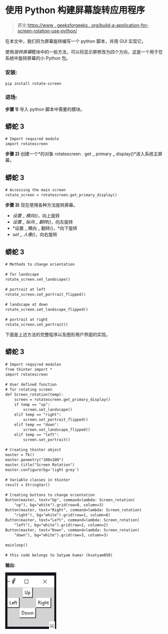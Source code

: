 # 使用 Python 构建屏幕旋转应用程序

> 原文:[https://www . geeksforgeeks . org/build-a-application-for-screen-rotation-use-python/](https://www.geeksforgeeks.org/build-an-application-for-screen-rotation-using-python/)

在本文中，我们将为屏幕旋转编写一个 python 脚本，并用 GUI 实现它。

使用*旋转屏幕*模块中的一些方法，可以将显示屏修改为四个方向，这是一个用于在系统中旋转屏幕的小 Python 包。

### **安装:**

```
pip install rotate-screen
```

### **进场:**

**步骤 1)** 导入 python 脚本中需要的模块。

## 蟒蛇 3

```
# Import required module
import rotatescreen
```

**步骤 2)** 创建一个*的对象 rotatescreen . get _ primary _ display()*进入系统主屏幕。

## 蟒蛇 3

```
# Accessing the main screen
rotate_screen = rotatescreen.get_primary_display()
```

**步骤 3)** 现在使用各种方法旋转屏幕。

*   *设置 _ 横向()*，向上旋转
*   *设置 _ 纵向 _ 翻转()*，向左旋转
*   *设置 _ 横向 _ 翻转()，*向下旋转
*   *set _ 人像()*，向右旋转

## 蟒蛇 3

```
# Methods to change orientation

# for landscape
rotate_screen.set_landscape()

# portrait at left
rotate_screen.set_portrait_flipped()

# landscape at down
rotate_screen.set_landscape_flipped()

# portrait at right
rotate_screen.set_portrait()
```

下面是上述方法的完整程序以及图形用户界面的实现。

## 蟒蛇 3

```
# Import required modules
from tkinter import *
import rotatescreen

# User defined function
# for rotating screen
def Screen_rotation(temp):
    screen = rotatescreen.get_primary_display()
    if temp == "up":
        screen.set_landscape()
    elif temp == "right":
        screen.set_portrait_flipped()
    elif temp == "down":
        screen.set_landscape_flipped()
    elif temp == "left":
        screen.set_portrait()

# Creating tkinter object
master = Tk()
master.geometry("100x100")
master.title("Screen Rotation")
master.configure(bg='light grey')

# Variable classes in tkinter
result = StringVar()

# Creating buttons to change orientation
Button(master, text="Up", command=lambda: Screen_rotation(
    "up"), bg="white").grid(row=0, column=3)
Button(master, text="Right", command=lambda: Screen_rotation(
    "right"), bg="white").grid(row=1, column=6)
Button(master, text="Left", command=lambda: Screen_rotation(
    "left"), bg="white").grid(row=1, column=2)
Button(master, text="Down", command=lambda: Screen_rotation(
    "down"), bg="white").grid(row=3, column=3)

mainloop()

# this code belongs to Satyam kumar (ksatyam858)
```

**输出:**

![](img/c5e4be2164aac9018d6ea64ed9c8ead6.png)